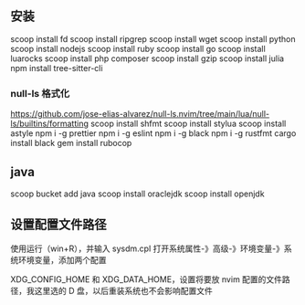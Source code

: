 ## 安装

scoop install fd
scoop install ripgrep
scoop install wget
scoop install python
scoop install nodejs
scoop install ruby
scoop install go
scoop install luarocks
scoop install php composer
scoop install gzip
scoop install julia
npm install tree-sitter-cli

### null-ls 格式化

https://github.com/jose-elias-alvarez/null-ls.nvim/tree/main/lua/null-ls/builtins/formatting
scoop install shfmt
scoop install stylua
scoop install astyle
npm i -g prettier
npm i -g eslint
npm i -g black
npm i -g rustfmt
cargo install black
gem install rubocop

## java

scoop bucket add java
scoop install oraclejdk
scoop install openjdk

## 设置配置文件路径

使用运行（win+R），并输入 sysdm.cpl 打开系统属性-》高级-》环境变量-》系统环境变量，添加两个配置

XDG_CONFIG_HOME 和 XDG_DATA_HOME，设置将要放 nvim 配置的文件路径，我这里选的 D 盘，以后重装系统也不会影响配置文件
